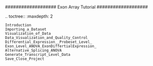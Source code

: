###################
Exon Array Tutorial
###################

.. toctree::
    :maxdepth: 2

    Introduction
    Importing_a_Dataset
    Visualization_of_Data
    Data_Visualization_and_Quality_Control
    Differential_Expression__Probeset_Level_
    Exon_Level_ANOVA_ExonDiffertialExpression_
    Alternative_Splicing_ANOVA
    Generate_Transcript_Level_Data
    Save_Close_Project

	
